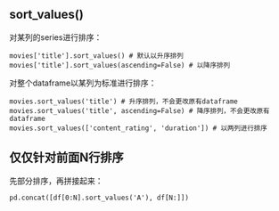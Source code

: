 ## sort_values()

对某列的series进行排序：

```
movies['title'].sort_values() # 默认以升序排列
movies['title'].sort_values(ascending=False) # 以降序排列
```

对整个dataframe以某列为标准进行排序：

```
movies.sort_values('title') # 升序排列，不会更改原有dataframe
movies.sort_values('title', ascending=False) # 降序排列，不会更改原有dataframe
movies.sort_values(['content_rating', 'duration']) # 以两列进行排序
```

## 仅仅针对前面N行排序

先部分排序，再拼接起来：

```
pd.concat([df[0:N].sort_values('A'), df[N:]])
```